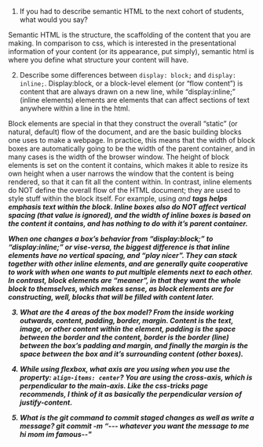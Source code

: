 1. If you had to describe semantic HTML to the next cohort of students, what would you say?

Semantic HTML is the structure, the scaffolding of the content that you are making. In comparison to css, which is interested in the presentational information of your content (or its appearance, put simply), semantic html is where you define what structure your content will have.

2. Describe some differences between ```display: block;``` and ```display: inline;```.
Display:block, or a block-level element (or “flow content”) is content that are always drawn on a new line, while “display:inline;” (inline elements) elements are elements that can affect sections of text anywhere within a line in the html. 

Block elements are special in that they construct the overall “static” (or natural, default) flow of the document, and are the basic building blocks one uses to make a webpage. In practice, this means that the width of block boxes are automatically going to be the width of the parent container, and in many cases is the width of the browser window. The height of block elements is set on the content it contains, which makes it able to resize its own height when a user narrows the window that the content is being rendered, so that it can fit all the content within. 
In contrast, inline elements do NOT define the overall flow of the HTML document; they are used to style stuff within the block itself. For example, using <em> and <strong> tags helps emphasis text within the block. Inline boxes also do NOT affect vertical spacing (that value is ignored), and the width of inline boxes is based on the content it contains, and has nothing to do with it’s parent container.

When one changes a box’s behavior from “display:block;” to “display:inline;” or vise-versa, the biggest difference is that inline elements have no vertical spacing, and “play nicer”. They can stack together with other inline elements, and are generally quite cooperative to work with when one wants to put multiple elements next to each other. In contrast, block elements are “meaner”, in that they want the whole block to themselves, which makes sense, as block elements are for constructing, well, blocks that will be filled with content later.

3. What are the 4 areas of the box model?
From the inside working outwards, content, padding, border, margin. 
Content is the text, image, or other content within the element, padding is the space between the border and the content, border is the border (line) between the box’s padding and margin, and finally the margin is the space between the box and it’s surrounding content (other boxes). 

4. While using flexbox, what axis are you using when you use the property: ```align-items: center```?
You are using the cross-axis, which is perpendicular to the main-axis. Like the css-tricks page recommends, I think of it as basically the perpendicular version of justify-content.

5. What is the git command to commit staged changes as well as write a message?
	git commit -m “--- whatever you want the message to me hi mom im famous--"
